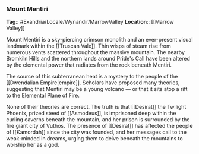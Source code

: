 ### Mount Mentiri
**Tag**:: #Exandria/Locale/Wynandir/MarrowValley
**Location**:: [[Marrow Valley]]

Mount Mentiri is a sky-piercing crimson monolith and an ever-present visual landmark within the [[Truscan Vale]]. Thin wisps of steam rise from numerous vents scattered throughout the massive mountain. The nearby Bromkiln Hills and the northern lands around Pride's Call have been altered by the elemental power that radiates from the rock beneath Mentiri.

The source of this subterranean heat is a mystery to the people of the [[Dwendalian Empire|empire]]. Scholars have proposed many theories, suggesting that Mentiri may be a young volcano — or that it sits atop a rift to the Elemental Plane of Fire.

None of their theories are correct. The truth is that [[Desirat]] the Twilight Phoenix, prized steed of [[Asmodeus]], is imprisoned deep within the curling caverns beneath the mountain, and her prison is surrounded by the fire giant city of Vuthos. The presence of [[Desirat]] has affected the people of [[Kamordah]] since the city was founded, and her messages call to the weak-minded in dreams, urging them to delve beneath the mountains to worship her as a god.